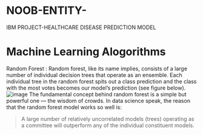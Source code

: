 # NOOB-ENTITY-
IBM PROJECT-HEALTHCARE DISEASE PREDICTION MODEL
# Machine Learning Alogorithms
Random Forest : Random forest, like its name implies, consists of a large number of individual decision trees that operate as an ensemble.
Each individual tree in the random forest spits out a class prediction and the class with the most votes becomes our model’s prediction (see figure below).
![image](https://user-images.githubusercontent.com/48887731/143193425-71759193-c3bd-4500-aca0-32324a977fbb.png)
The fundamental concept behind random forest is a simple but powerful one — the wisdom of crowds. In data science speak, the reason that the random forest model works so well is:
>A large number of relatively uncorrelated models (trees) operating as a committee will outperform any of the individual constituent models.
